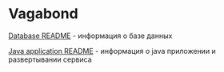 # Vagabond

[Database README](db/README.md) - информация о базе данных

[Java application README](crawler/README.md) - информация о java приложении и развертывании сервиса
